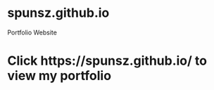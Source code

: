 # spunsz.github.io
Portfolio Website
<h1> Click https://spunsz.github.io/ to view my portfolio </h1>
